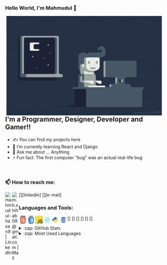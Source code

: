 ### Hello World, I'm Mahmudul  👋

 <img align="right" alt="GIF" src="https://github.com/mhasan213/mhasan213/blob/main/code.gif?raw=true" width="500" height="320" />


## I'm a Programmer, Designer, Developer and Gamer!!
- ✍ You can find my projects here 
- 🌱 I’m currently learning React and Django
- 💬 Ask me about ... Anything
- ⚡ Fun fact: The first computer “bug” was an actual real-life bug

<br />
<h3>📫 How to reach me:</h3>
[<img align="left" alt="mahmudul-hasan9 | LinkedIn" width="22px" src="https://cdn.jsdelivr.net/npm/simple-icons@v3/icons/linkedin.svg" />][linkedin]
[<img align="left" alt="m.h.shihab09@gmail.com | Mail" width="22px" src="https://img.icons8.com/fluent/48/000000/gmail.png" width="3.5%"" />][e-mail]



### Languages and Tools:

[<img align="left" alt="HTML5" width="26px" src="https://raw.githubusercontent.com/github/explore/80688e429a7d4ef2fca1e82350fe8e3517d3494d/topics/html/html.png" />]
[<img align="left" alt="CSS3" width="26px" src="https://raw.githubusercontent.com/github/explore/80688e429a7d4ef2fca1e82350fe8e3517d3494d/topics/css/css.png" />]
[<img align="left" alt="JavaScript" width="26px" src="https://raw.githubusercontent.com/github/explore/80688e429a7d4ef2fca1e82350fe8e3517d3494d/topics/javascript/javascript.png" />]
[<img align="left" alt="React" width="26px" src="https://raw.githubusercontent.com/github/explore/80688e429a7d4ef2fca1e82350fe8e3517d3494d/topics/react/react.png" />]
[<img align="left" alt="python" width="26px" src="https://raw.githubusercontent.com/github/explore/80688e429a7d4ef2fca1e82350fe8e3517d3494d/topics/python/python.png" />]
[<img align="left" alt="SQL" width="26px" src="https://raw.githubusercontent.com/github/explore/80688e429a7d4ef2fca1e82350fe8e3517d3494d/topics/sql/sql.png" />]
<br />

<details>
  <summary>:zap: GitHub Stats</summary>

  <img align="left" alt="My GitHub Stats" src="https://github-readme-stats.vercel.app/api?username=mhasan213&show_icons=true&hide_border=true" />

</details>

<details>
  <summary>:zap: Most Used Languages</summary>

<img align="left" alt="My GitHub Top Languages" src="https://github-readme-stats.vercel.app/api/top-langs/?username=mhasan213" />

</details>


[instagram]: https://https://www.instagram.com/zweins3/
[linkedin]: https://linkedin.com/in/mahmudul-hasan9
